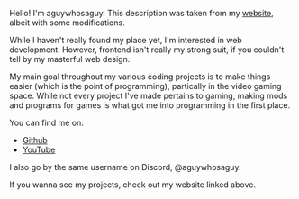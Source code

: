 Hello! I'm aguywhosaguy. This description was taken from my [website](https://aguywhosaguy.com), albeit with some modifications.

While I haven't really found my place yet, I'm interested in web development. However, frontend isn't really my strong suit, if you couldn't tell by my masterful web design.

My main goal throughout my various coding projects is to make things easier (which is the point of programming), partically in the video gaming space. While not every project I've made pertains to gaming, making mods and programs for games is what got me into programming in the first place.

You can find me on:

- [Github](https://github.com/aguywhosaguy)
- [YouTube](https://youtube.com/@aguywhosaguy)

I also go by the same username on Discord, @aguywhosaguy.

If you wanna see my projects, check out my website linked above.
